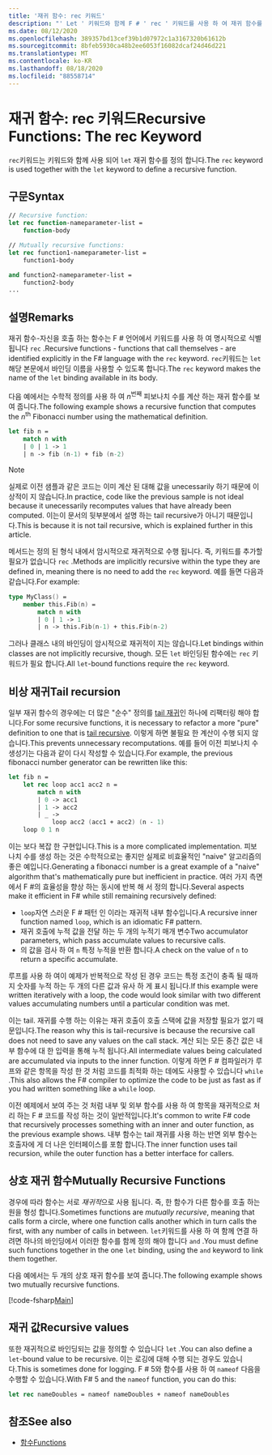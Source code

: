 ```yaml
---
title: '재귀 함수: rec 키워드'
description: "' Let ' 키워드와 함께 F # ' rec ' 키워드를 사용 하 여 재귀 함수를 정의 하는 방법을 알아봅니다."
ms.date: 08/12/2020
ms.openlocfilehash: 389357bd13cef39b1d07972c1a3167320b61612b
ms.sourcegitcommit: 8bfeb5930ca48b2ee6053f16082dcaf24d46d221
ms.translationtype: MT
ms.contentlocale: ko-KR
ms.lasthandoff: 08/18/2020
ms.locfileid: "88558714"
---
```

# <a name="recursive-functions-the-rec-keyword"></a><span data-ttu-id="43adb-103">재귀 함수: rec 키워드</span><span class="sxs-lookup"><span data-stu-id="43adb-103">Recursive Functions: The rec Keyword</span></span>

<span data-ttu-id="43adb-104">`rec`키워드는 키워드와 함께 사용 되어 `let` 재귀 함수를 정의 합니다.</span><span class="sxs-lookup"><span data-stu-id="43adb-104">The `rec` keyword is used together with the `let` keyword to define a recursive function.</span></span>

## <a name="syntax"></a><span data-ttu-id="43adb-105">구문</span><span class="sxs-lookup"><span data-stu-id="43adb-105">Syntax</span></span>

```fsharp
// Recursive function:
let rec function-nameparameter-list =
    function-body

// Mutually recursive functions:
let rec function1-nameparameter-list =
    function1-body

and function2-nameparameter-list =
    function2-body
...
```

## <a name="remarks"></a><span data-ttu-id="43adb-106">설명</span><span class="sxs-lookup"><span data-stu-id="43adb-106">Remarks</span></span>

<span data-ttu-id="43adb-107">재귀 함수-자신을 호출 하는 함수는 F # 언어에서 키워드를 사용 하 여 명시적으로 식별 됩니다 `rec` .</span><span class="sxs-lookup"><span data-stu-id="43adb-107">Recursive functions - functions that call themselves - are identified explicitly in the F# language with the `rec` keyword.</span></span> <span data-ttu-id="43adb-108">`rec`키워드는 `let` 해당 본문에서 바인딩 이름을 사용할 수 있도록 합니다.</span><span class="sxs-lookup"><span data-stu-id="43adb-108">The `rec` keyword makes the name of the `let` binding available in its body.</span></span>

<span data-ttu-id="43adb-109">다음 예에서는 수학적 정의를 사용 하 여 *n*<sup>번째</sup> 피보나치 수를 계산 하는 재귀 함수를 보여 줍니다.</span><span class="sxs-lookup"><span data-stu-id="43adb-109">The following example shows a recursive function that computes the *n*<sup>th</sup> Fibonacci number using the mathematical definition.</span></span>

```fsharp
let fib n =
    match n with
    | 0 | 1 -> 1
    | n -> fib (n-1) + fib (n-2)
```

> [!NOTE]
> <span data-ttu-id="43adb-110">실제로 이전 샘플과 같은 코드는 이미 계산 된 대해 값을 unecessarily 하기 때문에 이상적이 지 않습니다.</span><span class="sxs-lookup"><span data-stu-id="43adb-110">In practice, code like the previous sample is not ideal because it unecessarily recomputes values that have already been computed.</span></span> <span data-ttu-id="43adb-111">이는이 문서의 뒷부분에서 설명 하는 tail recursive가 아니기 때문입니다.</span><span class="sxs-lookup"><span data-stu-id="43adb-111">This is because it is not tail recursive, which is explained further in this article.</span></span>

<span data-ttu-id="43adb-112">메서드는 정의 된 형식 내에서 암시적으로 재귀적으로 수행 됩니다. 즉, 키워드를 추가할 필요가 없습니다 `rec` .</span><span class="sxs-lookup"><span data-stu-id="43adb-112">Methods are implicitly recursive within the type they are defined in, meaning there is no need to add the `rec` keyword.</span></span> <span data-ttu-id="43adb-113">예를 들면 다음과 같습니다.</span><span class="sxs-lookup"><span data-stu-id="43adb-113">For example:</span></span>

```fsharp
type MyClass() =
    member this.Fib(n) =
        match n with
        | 0 | 1 -> 1
        | n -> this.Fib(n-1) + this.Fib(n-2)
```

<span data-ttu-id="43adb-114">그러나 클래스 내의 바인딩이 암시적으로 재귀적이 지는 않습니다.</span><span class="sxs-lookup"><span data-stu-id="43adb-114">Let bindings within classes are not implicitly recursive, though.</span></span> <span data-ttu-id="43adb-115">모든 `let` 바인딩된 함수에는 `rec` 키워드가 필요 합니다.</span><span class="sxs-lookup"><span data-stu-id="43adb-115">All `let`-bound functions require the `rec` keyword.</span></span>

## <a name="tail-recursion"></a><span data-ttu-id="43adb-116">비상 재귀</span><span class="sxs-lookup"><span data-stu-id="43adb-116">Tail recursion</span></span>

<span data-ttu-id="43adb-117">일부 재귀 함수의 경우에는 더 많은 "순수" 정의를 [tail 재귀](https://cs.stackexchange.com/questions/6230/what-is-tail-recursion)인 하나에 리팩터링 해야 합니다.</span><span class="sxs-lookup"><span data-stu-id="43adb-117">For some recursive functions, it is necessary to refactor a more "pure" definition to one that is [tail recursive](https://cs.stackexchange.com/questions/6230/what-is-tail-recursion).</span></span> <span data-ttu-id="43adb-118">이렇게 하면 불필요 한 계산이 수행 되지 않습니다.</span><span class="sxs-lookup"><span data-stu-id="43adb-118">This prevents unnecessary recomputations.</span></span> <span data-ttu-id="43adb-119">예를 들어 이전 피보나치 수 생성기는 다음과 같이 다시 작성할 수 있습니다.</span><span class="sxs-lookup"><span data-stu-id="43adb-119">For example, the previous fibonacci number generator can be rewritten like this:</span></span>

```fsharp
let fib n =
    let rec loop acc1 acc2 n =
        match n with
        | 0 -> acc1
        | 1 -> acc2
        | _ ->
            loop acc2 (acc1 + acc2) (n - 1)
    loop 0 1 n
```

<span data-ttu-id="43adb-120">이는 보다 복잡 한 구현입니다.</span><span class="sxs-lookup"><span data-stu-id="43adb-120">This is a more complicated implementation.</span></span> <span data-ttu-id="43adb-121">피보나치 수를 생성 하는 것은 수학적으로는 좋지만 실제로 비효율적인 "naive" 알고리즘의 좋은 예입니다.</span><span class="sxs-lookup"><span data-stu-id="43adb-121">Generating a fibonacci number is a great example of a "naive" algorithm that's mathematically pure but inefficient in practice.</span></span> <span data-ttu-id="43adb-122">여러 가지 측면에서 F #의 효율성을 향상 하는 동시에 반복 해 서 정의 합니다.</span><span class="sxs-lookup"><span data-stu-id="43adb-122">Several aspects make it efficient in F# while still remaining recursively defined:</span></span>

* <span data-ttu-id="43adb-123">`loop`자연 스러운 F # 패턴 인 이라는 재귀적 내부 함수입니다.</span><span class="sxs-lookup"><span data-stu-id="43adb-123">A recursive inner function named `loop`, which is an idiomatic F# pattern.</span></span>
* <span data-ttu-id="43adb-124">재귀 호출에 누적 값을 전달 하는 두 개의 누적기 매개 변수</span><span class="sxs-lookup"><span data-stu-id="43adb-124">Two accumulator parameters, which pass accumulate values to recursive calls.</span></span>
* <span data-ttu-id="43adb-125">의 값을 검사 하 여 `n` 특정 누적을 반환 합니다.</span><span class="sxs-lookup"><span data-stu-id="43adb-125">A check on the value of `n` to return a specific accumulate.</span></span>

<span data-ttu-id="43adb-126">루프를 사용 하 여이 예제가 반복적으로 작성 된 경우 코드는 특정 조건이 충족 될 때까지 숫자를 누적 하는 두 개의 다른 값과 유사 하 게 표시 됩니다.</span><span class="sxs-lookup"><span data-stu-id="43adb-126">If this example were written iteratively with a loop, the code would look similar with two different values accumulating numbers until a particular condition was met.</span></span>

<span data-ttu-id="43adb-127">이는 tail. 재귀를 수행 하는 이유는 재귀 호출이 호출 스택에 값을 저장할 필요가 없기 때문입니다.</span><span class="sxs-lookup"><span data-stu-id="43adb-127">The reason why this is tail-recursive is because the recursive call does not need to save any values on the call stack.</span></span> <span data-ttu-id="43adb-128">계산 되는 모든 중간 값은 내부 함수에 대 한 입력을 통해 누적 됩니다.</span><span class="sxs-lookup"><span data-stu-id="43adb-128">All intermediate values being calculated are accumulated via inputs to the inner function.</span></span> <span data-ttu-id="43adb-129">이렇게 하면 F # 컴파일러가 루프와 같은 항목을 작성 한 것 처럼 코드를 최적화 하는 데에도 사용할 수 있습니다 `while` .</span><span class="sxs-lookup"><span data-stu-id="43adb-129">This also allows the F# compiler to optimize the code to be just as fast as if you had written something like a `while` loop.</span></span>

<span data-ttu-id="43adb-130">이전 예제에서 보여 주는 것 처럼 내부 및 외부 함수를 사용 하 여 항목을 재귀적으로 처리 하는 F # 코드를 작성 하는 것이 일반적입니다.</span><span class="sxs-lookup"><span data-stu-id="43adb-130">It's common to write F# code that recursively processes something with an inner and outer function, as the previous example shows.</span></span> <span data-ttu-id="43adb-131">내부 함수는 tail 재귀를 사용 하는 반면 외부 함수는 호출자에 게 더 나은 인터페이스를 포함 합니다.</span><span class="sxs-lookup"><span data-stu-id="43adb-131">The inner function uses tail recursion, while the outer function has a better interface for callers.</span></span>

## <a name="mutually-recursive-functions"></a><span data-ttu-id="43adb-132">상호 재귀 함수</span><span class="sxs-lookup"><span data-stu-id="43adb-132">Mutually Recursive Functions</span></span>

<span data-ttu-id="43adb-133">경우에 따라 함수는 서로 *재귀적*으로 사용 됩니다. 즉, 한 함수가 다른 함수를 호출 하는 원을 형성 합니다.</span><span class="sxs-lookup"><span data-stu-id="43adb-133">Sometimes functions are *mutually recursive*, meaning that calls form a circle, where one function calls another which in turn calls the first, with any number of calls in between.</span></span> <span data-ttu-id="43adb-134">`let`키워드를 사용 하 여 함께 연결 하려면 하나의 바인딩에서 이러한 함수를 함께 정의 해야 합니다 `and` .</span><span class="sxs-lookup"><span data-stu-id="43adb-134">You must define such functions together in the one `let` binding, using the `and` keyword to link them together.</span></span>

<span data-ttu-id="43adb-135">다음 예에서는 두 개의 상호 재귀 함수를 보여 줍니다.</span><span class="sxs-lookup"><span data-stu-id="43adb-135">The following example shows two mutually recursive functions.</span></span>

[!code-fsharp[Main](~/samples/snippets/fsharp/lang-ref-1/snippet4002.fs)]

## <a name="recursive-values"></a><span data-ttu-id="43adb-136">재귀 값</span><span class="sxs-lookup"><span data-stu-id="43adb-136">Recursive values</span></span>

<span data-ttu-id="43adb-137">또한 재귀적으로 바인딩되는 값을 정의할 수 있습니다 `let` .</span><span class="sxs-lookup"><span data-stu-id="43adb-137">You can also define a `let`-bound value to be recursive.</span></span> <span data-ttu-id="43adb-138">이는 로깅에 대해 수행 되는 경우도 있습니다.</span><span class="sxs-lookup"><span data-stu-id="43adb-138">This is sometimes done for logging.</span></span> <span data-ttu-id="43adb-139">F # 5와 함수를 사용 하 여 `nameof` 다음을 수행할 수 있습니다.</span><span class="sxs-lookup"><span data-stu-id="43adb-139">With F# 5 and the `nameof` function, you can do this:</span></span>

```fsharp
let rec nameDoubles = nameof nameDoubles + nameof nameDoubles
```

## <a name="see-also"></a><span data-ttu-id="43adb-140">참조</span><span class="sxs-lookup"><span data-stu-id="43adb-140">See also</span></span>

- [<span data-ttu-id="43adb-141">함수</span><span class="sxs-lookup"><span data-stu-id="43adb-141">Functions</span></span>](index.md)
